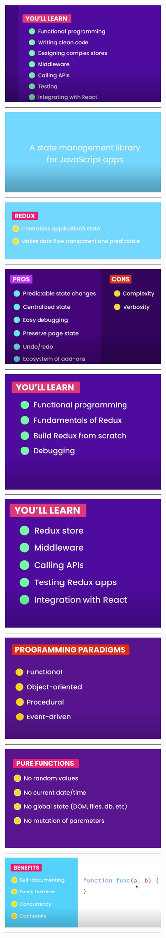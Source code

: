 ![](mosh-info-imgs/1.png)

---

![](mosh-info-imgs/2.png)

---

![](mosh-info-imgs/3.png)

---

![](mosh-info-imgs/4.png)

---

![](mosh-info-imgs/5.png)

---

![](mosh-info-imgs/6.png)

---


![](mosh-info-imgs/7.png)

---


![](mosh-info-imgs/8.png)

---


![](mosh-info-imgs/9.png)

---